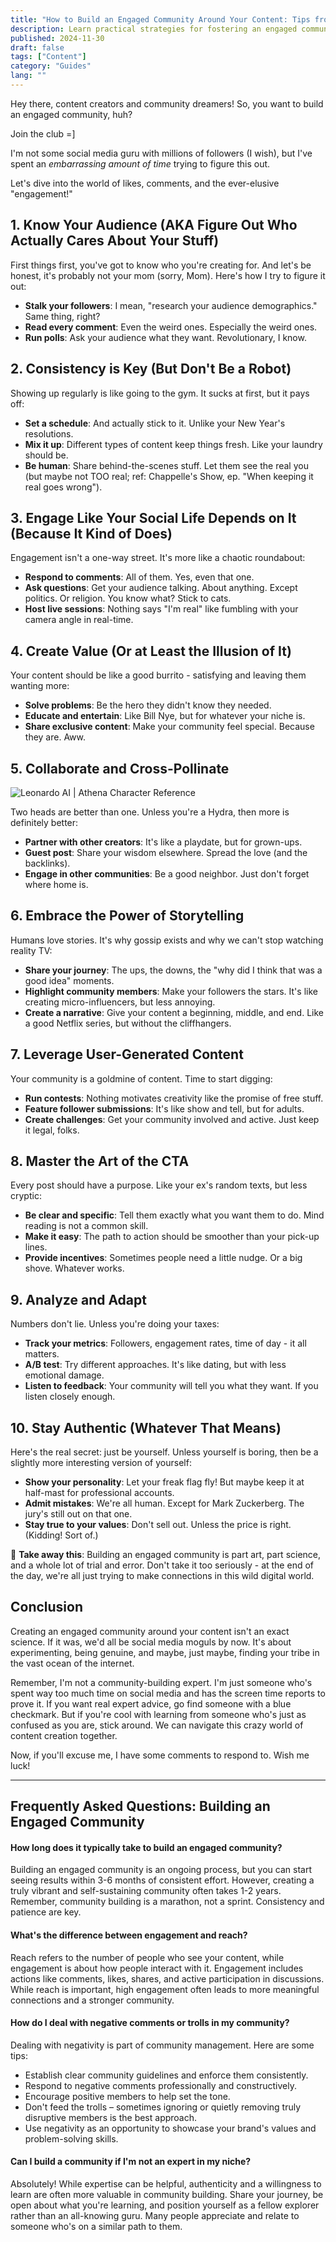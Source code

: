 ```yaml
---
title: "How to Build an Engaged Community Around Your Content: Tips from a Social Media Enthusiast"
description: Learn practical strategies for fostering an engaged community around your content. Discover tips on consistency, value creation, and authentic interaction from a fellow content creator.
published: 2024-11-30
draft: false
tags: ["Content"]
category: "Guides"
lang: ""
---
```



Hey there, content creators and community dreamers! So, you want to build an engaged community, huh?

Join the club =]

I'm not some social media guru with millions of followers (I wish), but I've spent an _embarrassing amount of time_ trying to figure this out.

Let's dive into the world of likes, comments, and the ever-elusive "engagement!"


## 1. Know Your Audience (AKA Figure Out Who Actually Cares About Your Stuff)

First things first, you've got to know who you're creating for. And let's be honest, it's probably not your mom (sorry, Mom). Here's how I try to figure it out:

- **Stalk your followers**: I mean, "research your audience demographics." Same thing, right?
- **Read every comment**: Even the weird ones. Especially the weird ones.
- **Run polls**: Ask your audience what they want. Revolutionary, I know.

## 2. Consistency is Key (But Don't Be a Robot)

Showing up regularly is like going to the gym. It sucks at first, but it pays off:

- **Set a schedule**: And actually stick to it. Unlike your New Year's resolutions.
- **Mix it up**: Different types of content keep things fresh. Like your laundry should be.
- **Be human**: Share behind-the-scenes stuff. Let them see the real you (but maybe not TOO real; ref: Chappelle's Show, ep. "When keeping it real goes wrong").

## 3. Engage Like Your Social Life Depends on It (Because It Kind of Does)

Engagement isn't a one-way street. It's more like a chaotic roundabout:

- **Respond to comments**: All of them. Yes, even that one.
- **Ask questions**: Get your audience talking. About anything. Except politics. Or religion. You know what? Stick to cats.
- **Host live sessions**: Nothing says "I'm real" like fumbling with your camera angle in real-time.

## 4. Create Value (Or at Least the Illusion of It)

Your content should be like a good burrito - satisfying and leaving them wanting more:

- **Solve problems**: Be the hero they didn't know they needed.
- **Educate and entertain**: Like Bill Nye, but for whatever your niche is.
- **Share exclusive content**: Make your community feel special. Because they are. Aww.

## 5. Collaborate and Cross-Pollinate

![Leonardo AI | Athena Character Reference](https://res-4.cloudinary.com/ddicetqs5/image/upload/f_auto,fl_force_strip,q_auto:best/v1/wayfinder-ghost-blog/Illustrative_Albedo_A_stunningly_alluring_and_strong_technolog_4--19-)

Two heads are better than one. Unless you're a Hydra, then more is definitely better:

- **Partner with other creators**: It's like a playdate, but for grown-ups.
- **Guest post**: Share your wisdom elsewhere. Spread the love (and the backlinks).
- **Engage in other communities**: Be a good neighbor. Just don't forget where home is.

## 6. Embrace the Power of Storytelling

Humans love stories. It's why gossip exists and why we can't stop watching reality TV:

- **Share your journey**: The ups, the downs, the "why did I think that was a good idea" moments.
- **Highlight community members**: Make your followers the stars. It's like creating micro-influencers, but less annoying.
- **Create a narrative**: Give your content a beginning, middle, and end. Like a good Netflix series, but without the cliffhangers.

## 7. Leverage User-Generated Content

Your community is a goldmine of content. Time to start digging:

- **Run contests**: Nothing motivates creativity like the promise of free stuff.
- **Feature follower submissions**: It's like show and tell, but for adults.
- **Create challenges**: Get your community involved and active. Just keep it legal, folks.

## 8. Master the Art of the CTA

Every post should have a purpose. Like your ex's random texts, but less cryptic:

- **Be clear and specific**: Tell them exactly what you want them to do. Mind reading is not a common skill.
- **Make it easy**: The path to action should be smoother than your pick-up lines.
- **Provide incentives**: Sometimes people need a little nudge. Or a big shove. Whatever works.

## 9. Analyze and Adapt

Numbers don't lie. Unless you're doing your taxes:

- **Track your metrics**: Followers, engagement rates, time of day - it all matters.
- **A/B test**: Try different approaches. It's like dating, but with less emotional damage.
- **Listen to feedback**: Your community will tell you what they want. If you listen closely enough.

## 10. Stay Authentic (Whatever That Means)

Here's the real secret: just be yourself. Unless yourself is boring, then be a slightly more interesting version of yourself:

- **Show your personality**: Let your freak flag fly! But maybe keep it at half-mast for professional accounts.
- **Admit mistakes**: We're all human. Except for Mark Zuckerberg. The jury's still out on that one.
- **Stay true to your values**: Don't sell out. Unless the price is right. (Kidding! Sort of.)

🔆 **Take away this**: Building an engaged community is part art, part science, and a whole lot of trial and error. Don't take it too seriously - at the end of the day, we're all just trying to make connections in this wild digital world.

## Conclusion

Creating an engaged community around your content isn't an exact science. If it was, we'd all be social media moguls by now. It's about experimenting, being genuine, and maybe, just maybe, finding your tribe in the vast ocean of the internet.

Remember, I'm not a community-building expert. I'm just someone who's spent way too much time on social media and has the screen time reports to prove it. If you want real expert advice, go find someone with a blue checkmark. But if you're cool with learning from someone who's just as confused as you are, stick around. We can navigate this crazy world of content creation together.

Now, if you'll excuse me, I have some comments to respond to. Wish me luck!

---

## Frequently Asked Questions: Building an Engaged Community

#### How long does it typically take to build an engaged community?

Building an engaged community is an ongoing process, but you can start seeing results within 3-6 months of consistent effort. However, creating a truly vibrant and self-sustaining community often takes 1-2 years. Remember, community building is a marathon, not a sprint. Consistency and patience are key.

#### What's the difference between engagement and reach?

Reach refers to the number of people who see your content, while engagement is about how people interact with it. Engagement includes actions like comments, likes, shares, and active participation in discussions. While reach is important, high engagement often leads to more meaningful connections and a stronger community.

#### How do I deal with negative comments or trolls in my community?

Dealing with negativity is part of community management. Here are some tips:

- Establish clear community guidelines and enforce them consistently.
- Respond to negative comments professionally and constructively.
- Encourage positive members to help set the tone.
- Don't feed the trolls – sometimes ignoring or quietly removing truly disruptive members is the best approach.
- Use negativity as an opportunity to showcase your brand's values and problem-solving skills.

#### Can I build a community if I'm not an expert in my niche?

Absolutely! While expertise can be helpful, authenticity and a willingness to learn are often more valuable in community building. Share your journey, be open about what you're learning, and position yourself as a fellow explorer rather than an all-knowing guru. Many people appreciate and relate to someone who's on a similar path to them.
